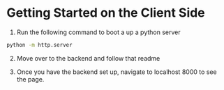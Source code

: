 # Getting Started on the Client Side

1. Run the following command to boot a up a python server
```bash
python -m http.server
```

2. Move over to the backend and follow that readme

3. Once you have the backend set up, navigate to localhost 8000 to see the page.